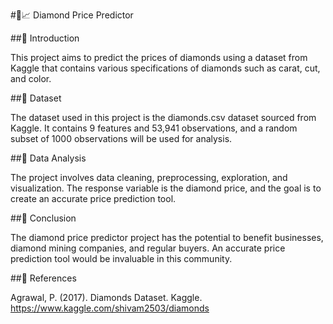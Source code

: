 #💎📈 Diamond Price Predictor

##📌 Introduction

This project aims to predict the prices of diamonds using a dataset from Kaggle that contains various specifications of diamonds such as carat, cut, and color.

##📌 Dataset

The dataset used in this project is the diamonds.csv dataset sourced from Kaggle. It contains 9 features and 53,941 observations, and a random subset of 1000 observations will be used for analysis.

##📌 Data Analysis

The project involves data cleaning, preprocessing, exploration, and visualization. The response variable is the diamond price, and the goal is to create an accurate price prediction tool.

##📌 Conclusion

The diamond price predictor project has the potential to benefit businesses, diamond mining companies, and regular buyers. An accurate price prediction tool would be invaluable in this community.

##📌 References

Agrawal, P. (2017). Diamonds Dataset. Kaggle. https://www.kaggle.com/shivam2503/diamonds
